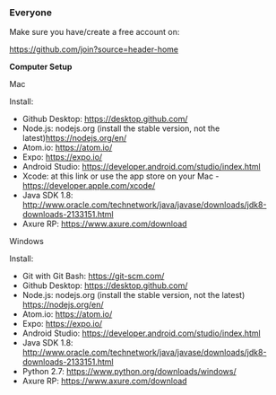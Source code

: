 ### Everyone ###

Make sure you have/create a free account on:

https://github.com/join?source=header-home

**Computer Setup**

Mac

Install:
- Github Desktop: https://desktop.github.com/
- Node.js: nodejs.org (install the stable version,  not the latest)https://nodejs.org/en/
- Atom.io: https://atom.io/
- Expo: https://expo.io/
- Android Studio: https://developer.android.com/studio/index.html
- Xcode: at this link or use the app store on your Mac - https://developer.apple.com/xcode/
- Java SDK 1.8: http://www.oracle.com/technetwork/java/javase/downloads/jdk8-downloads-2133151.html
- Axure RP: https://www.axure.com/download

Windows

Install:
- Git with Git Bash: https://git-scm.com/
- Github Desktop: https://desktop.github.com/
- Node.js: nodejs.org (install the stable version,  not the latest) https://nodejs.org/en/
- Atom.io: https://atom.io/
- Expo: https://expo.io/
- Android Studio: https://developer.android.com/studio/index.html
- Java SDK 1.8: http://www.oracle.com/technetwork/java/javase/downloads/jdk8-downloads-2133151.html
- Python 2.7: https://www.python.org/downloads/windows/
- Axure RP: https://www.axure.com/download
